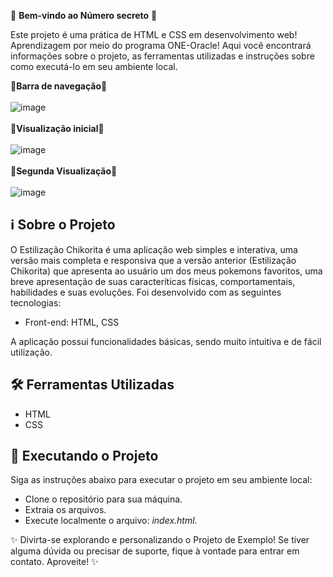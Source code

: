 🎉 **Bem-vindo ao Número secreto** 🚀

Este projeto é uma prática de HTML e CSS em desenvolvimento web! Aprendizagem por meio do programa ONE-Oracle! Aqui você encontrará informações sobre o projeto, as ferramentas utilizadas e instruções sobre como executá-lo em seu ambiente local.

🌱**Barra de navegação**🌱
<br>
<br>
![image](https://github.com/sabugueiroalado/responsivo-chikorita/assets/128103445/5cd6e662-b095-467e-9cfd-52f0acd410bc)
<br>
<br>
🌱**Visualização inicial**🌱
<br>
<br>
![image](https://github.com/sabugueiroalado/responsivo-chikorita/assets/128103445/71f06c0a-b60d-483c-81df-7c451722fca0)
<br>
<br>
🌱**Segunda Visualização**🌱
<br>
<br>
![image](https://github.com/sabugueiroalado/responsivo-chikorita/assets/128103445/bb19be6b-4329-45f7-aab0-dee96b964f32)








## ℹ️ Sobre o Projeto

O Estilização Chikorita é uma aplicação web simples e interativa, uma versão mais completa e responsiva que a versão anterior (Estilização Chikorita) que apresenta ao usuário um dos meus pokemons favoritos, uma breve apresentação de suas caracteríticas físicas, comportamentais, habilidades e suas evoluções.  Foi desenvolvido com as seguintes tecnologias:

- Front-end: HTML, CSS

A aplicação possui funcionalidades básicas, sendo muito intuitiva e de fácil utilização.

## 🛠️ Ferramentas Utilizadas

- HTML
- CSS

## 🚀 Executando o Projeto

Siga as instruções abaixo para executar o projeto em seu ambiente local:

- Clone o repositório para sua máquina.
- Extraia os arquivos.
- Execute localmente o arquivo: *index.html*.

✨ Divirta-se explorando e personalizando o Projeto de Exemplo! Se tiver alguma dúvida ou precisar de suporte, fique à vontade para entrar em contato. Aproveite! ✨
